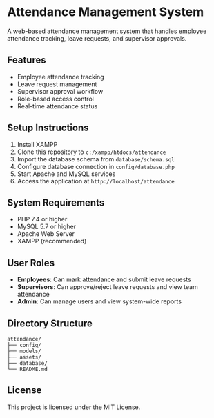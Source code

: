 # Attendance Management System

A web-based attendance management system that handles employee attendance tracking, leave requests, and supervisor approvals.

## Features

- Employee attendance tracking
- Leave request management
- Supervisor approval workflow
- Role-based access control
- Real-time attendance status

## Setup Instructions

1. Install XAMPP
2. Clone this repository to `c:/xampp/htdocs/attendance`
3. Import the database schema from `database/schema.sql`
4. Configure database connection in `config/database.php`
5. Start Apache and MySQL services
6. Access the application at `http://localhost/attendance`

## System Requirements

- PHP 7.4 or higher
- MySQL 5.7 or higher
- Apache Web Server
- XAMPP (recommended)

## User Roles

- **Employees**: Can mark attendance and submit leave requests
- **Supervisors**: Can approve/reject leave requests and view team attendance
- **Admin**: Can manage users and view system-wide reports

## Directory Structure

```
attendance/
├── config/
├── models/
├── assets/
├── database/
└── README.md
```

## License

This project is licensed under the MIT License.
